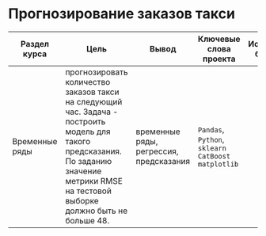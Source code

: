 # Прогнозирование заказов такси

Раздел курса | Цель | Вывод| Ключевые слова проекта | Используемые библиотеки
------------- |----------------| ---------------- | ---------------- | -----------------------
Временные ряды |прогнозировать количество заказов такси на следующий час. Задача - построить модель для такого предсказания. По заданию значение метрики RMSE на тестовой выборке должно быть не больше 48. | временные ряды, регрессия, предсказания  | `Pandas`, `Python`, `sklearn` `CatBoost` `matplotlib` 
